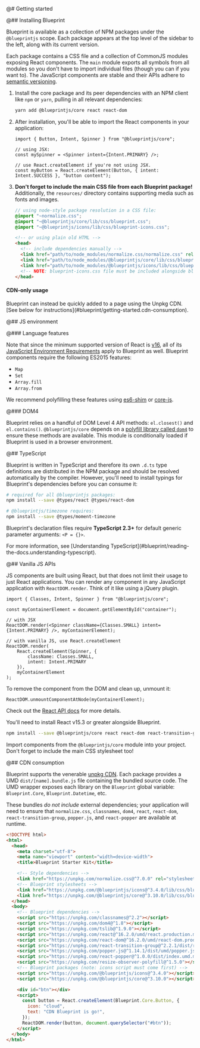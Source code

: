 @# Getting started

@## Installing Blueprint

Blueprint is available as a collection of NPM packages under the `@blueprintjs`
scope. Each package appears at the top level of the sidebar to the left, along
with its current version.

Each package contains a CSS file and a collection of CommonJS modules exposing React components.
The `main` module exports all symbols from all modules so you don't have to import individual files
(though you can if you want to). The JavaScript components are stable and their APIs adhere to
[semantic versioning](http://semver.org/).

1.  Install the core package and its peer dependencies with an NPM client like
    `npm` or `yarn`, pulling in all relevant dependencies:

    ```sh
    yarn add @blueprintjs/core react react-dom
    ```

1.  After installation, you'll be able to import the React components in your application:

    ```tsx
    import { Button, Intent, Spinner } from "@blueprintjs/core";

    // using JSX:
    const mySpinner = <Spinner intent={Intent.PRIMARY} />;

    // use React.createElement if you're not using JSX.
    const myButton = React.createElement(Button, { intent: Intent.SUCCESS }, "button content");
    ```

1.  **Don't forget to include the main CSS file from each Blueprint package!** Additionally, the
    `resources/` directory contains supporting media such as fonts and images.

    ```css.scss
    // using node-style package resolution in a CSS file:
    @import "~normalize.css";
    @import "~@blueprintjs/core/lib/css/blueprint.css";
    @import "~@blueprintjs/icons/lib/css/blueprint-icons.css";
    ```

    ```html
    <!-- or using plain old HTML -->
    <head>
      <!-- include dependencies manually -->
      <link href="path/to/node_modules/normalize.css/normalize.css" rel="stylesheet" />
      <link href="path/to/node_modules/@blueprintjs/core/lib/css/blueprint.css" rel="stylesheet" />
      <link href="path/to/node_modules/@blueprintjs/icons/lib/css/blueprint-icons.css" rel="stylesheet" />
      <!-- NOTE: blueprint-icons.css file must be included alongside blueprint.css! -->
    </head>
    ```

<div class="@ns-callout @ns-intent-primary @ns-icon-info-sign">
    <h4 class="@ns-heading">CDN-only usage</h4>
    Blueprint can instead be quickly added to a page using the Unpkg CDN.
    [See below for instructions](#blueprint/getting-started.cdn-consumption).
</div>

@## JS environment

@### Language features

Note that since the minimum supported version of React is [v16](https://reactjs.org/blog/2017/09/26/react-v16.0.html),
all of its [JavaScript Environment Requirements](https://reactjs.org/docs/javascript-environment-requirements.html) apply to
Blueprint as well. Blueprint components require the following ES2015 features:

-   `Map`
-   `Set`
-   `Array.fill`
-   `Array.from`

We recommend polyfilling these features using [es6-shim](https://github.com/paulmillr/es6-shim) or
[core-js](https://github.com/zloirock/core-js).

@### DOM4

Blueprint relies on a handful of DOM Level 4 API methods: `el.closest()` and `el.contains()`.
`@blueprintjs/core` depends on a [polyfill library called `dom4`](https://webreflection.github.io/dom4/) to ensure
these methods are available. This module is conditionally loaded if Blueprint is used in a browser environment.

@## TypeScript

Blueprint is written in TypeScript and therefore its own `.d.ts` type definitions are distributed in
the NPM package and should be resolved automatically by the compiler. However, you'll need to
install typings for Blueprint's dependencies before you can consume it:

```sh
# required for all @blueprintjs packages:
npm install --save @types/react @types/react-dom

# @blueprintjs/timezone requires:
npm install --save @types/moment-timezone
```

Blueprint's declaration files require **TypeScript 2.3+** for default generic parameter arguments: `<P = {}>`.

<div class="@ns-callout @ns-intent-primary @ns-icon-info-sign">
  For more information, see [Understanding TypeScript](#blueprint/reading-the-docs.understanding-typescript).
</div>

@## Vanilla JS APIs

JS components are built using React, but that does not limit their usage to just React applications.
You can render any component in any JavaScript application with `ReactDOM.render`. Think of it like
using a jQuery plugin.

```tsx
import { Classes, Intent, Spinner } from "@blueprintjs/core";

const myContainerElement = document.getElementById("container");

// with JSX
ReactDOM.render(<Spinner className={Classes.SMALL} intent={Intent.PRIMARY} />, myContainerElement);

// with vanilla JS, use React.createElement
ReactDOM.render(
    React.createElement(Spinner, {
        className: Classes.SMALL,
        intent: Intent.PRIMARY
    }),
    myContainerElement
);
```

To remove the component from the DOM and clean up, unmount it:

```tsx
ReactDOM.unmountComponentAtNode(myContainerElement);
```

Check out the [React API docs](https://facebook.github.io/react/docs/react-api.html) for more details.

You'll need to install React v15.3 or greater alongside Blueprint.

```sh
npm install --save @blueprintjs/core react react-dom react-transition-group
```

Import components from the `@blueprintjs/core` module into your project.
Don't forget to include the main CSS stylesheet too!

@## CDN consumption

Blueprint supports the venerable [unpkg CDN](https://unpkg.com). Each package provides a UMD
`dist/[name].bundle.js` file containing the bundled source code. The UMD wrapper exposes each
library on the `Blueprint` global variable: `Blueprint.Core`, `Blueprint.Datetime`, etc.

These bundles _do not include_ external dependencies; your application will need to ensure that
`normalize.css`, `classnames`, `dom4`, `react`, `react-dom`, `react-transition-group`, `popper.js`, and
`react-popper` are available at runtime.

```html
<!DOCTYPE html>
<html>
  <head>
    <meta charset="utf-8">
    <meta name="viewport" content="width=device-width">
    <title>Blueprint Starter Kit</title>

    <!-- Style dependencies -->
    <link href="https://unpkg.com/normalize.css@^7.0.0" rel="stylesheet" />
    <!-- Blueprint stylesheets -->
    <link href="https://unpkg.com/@blueprintjs/icons@^3.4.0/lib/css/blueprint-icons.css" rel="stylesheet" />
    <link href="https://unpkg.com/@blueprintjs/core@^3.10.0/lib/css/blueprint.css" rel="stylesheet" />
  </head>
  <body>
    <!-- Blueprint dependencies -->
    <script src="https://unpkg.com/classnames@^2.2"></script>
    <script src="https://unpkg.com/dom4@^1.8"></script>
    <script src="https://unpkg.com/tslib@^1.9.0"></script>
    <script src="https://unpkg.com/react@^16.2.0/umd/react.production.min.js"></script>
    <script src="https://unpkg.com/react-dom@^16.2.0/umd/react-dom.production.min.js"></script>
    <script src="https://unpkg.com/react-transition-group@^2.2.1/dist/react-transition-group.min.js"></script>
    <script src="https://unpkg.com/popper.js@^1.14.1/dist/umd/popper.js"></script>
    <script src="https://unpkg.com/react-popper@^1.0.0/dist/index.umd.min.js"></script>
    <script src="https://unpkg.com/resize-observer-polyfill@^1.5.0"></script>
    <!-- Blueprint packages (note: icons script must come first) -->
    <script src="https://unpkg.com/@blueprintjs/icons@^3.4.0"></script>
    <script src="https://unpkg.com/@blueprintjs/core@^3.10.0"></script>

    <div id="btn"></div>
    <script>
      const button = React.createElement(Blueprint.Core.Button, {
        icon: "cloud",
        text: "CDN Blueprint is go!",
      });
      ReactDOM.render(button, document.querySelector("#btn"));
    </script>
  </body>
</html>
```
